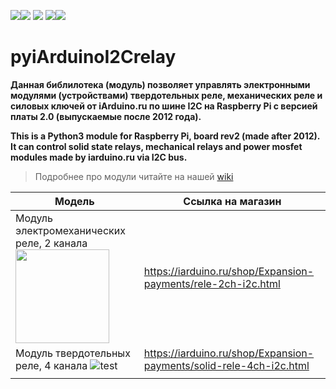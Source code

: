 [![](https://iarduino.ru/img/logo.svg)](https://iarduino.ru)[![](https://wiki.iarduino.ru/img/git-shop.svg?3)](https://iarduino.ru) [![](https://wiki.iarduino.ru/img/git-wiki.svg?2)](https://wiki.iarduino.ru) [![](https://wiki.iarduino.ru/img/git-lesson.svg?2)](https://lesson.iarduino.ru)[![](https://wiki.iarduino.ru/img/git-forum.svg?2)](http://forum.trema.ru)

# pyiArduinoI2Crelay

**Данная библилотека (модуль) позволяет управлять электронными модулями (устройствами) твердотельных реле, механических реле и силовых ключей от iArduino.ru по шине I2C на Raspberry Pi c версией платы 2.0 (выпускаемые после 2012 года).**


**This is a Python3 module for Raspberry Pi, board rev2 (made after 2012). It can control solid state relays, mechanical relays and power mosfet modules made by iarduino.ru via I2C bus.**

> Подробнее про модули читайте на нашей [wiki](https://wiki.iarduino.ru)

| Модель | Ссылка на магазин |
|--|--|
| Модуль электромеханических реле, 2 канала <img src="https://wiki.iarduino.ru/img/resources/1157/1157.svg" width="150px"></img> | https://iarduino.ru/shop/Expansion-payments/rele-2ch-i2c.html |
| Модуль твердотельных реле, 4 канала ![test](https://wiki.iarduino.ru/img/resources/1158/1158.svg) | https://iarduino.ru/shop/Expansion-payments/solid-rele-4ch-i2c.html |
|  |  |

